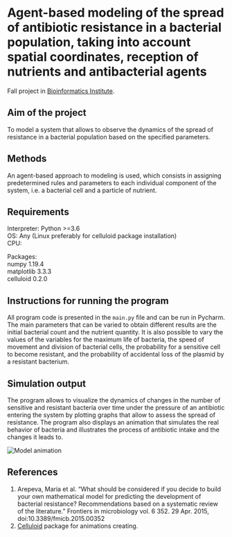 # Agent-based modeling of the spread of antibiotic resistance in a bacterial population, taking into account spatial coordinates, reception of nutrients and antibacterial agents
Fall project in [Bioinformatics Institute](https://bioinf.me/en).

## Aim of the project
To model a system that allows to observe the dynamics of the spread of resistance in a bacterial population based on the specified parameters.  

## Methods
An agent-based approach to modeling is used, which consists in assigning predetermined rules and parameters to each individual component of the system, i.e. a bacterial cell and a particle of nutrient.  

## Requirements
Interpreter: Python >=3.6  
OS: Any (Linux preferably for celluloid package installation)  
CPU:  

Packages:  
numpy 1.19.4  
matplotlib 3.3.3  
celluloid 0.2.0  

## Instructions for running the program
All program code is presented in the `main.py` file and can be run in Pycharm.
The main parameters that can be varied to obtain different results are the initial bacterial count and the nutrient quantity. It is also possible to vary the values of the variables for the maximum life of bacteria, the speed of movement and division of bacterial cells, the probability for a sensitive cell to become resistant, and the probability of accidental loss of the plasmid by a resistant bacterium.  

## Simulation output
The program allows to visualize the dynamics of changes in the number of sensitive and resistant bacteria over time under the pressure of an antibiotic entering the system by plotting graphs that allow to assess the spread of resistance. The program also displays an animation that simulates the real behavior of bacteria and illustrates the process of antibiotic intake and the changes it leads to.  

![Model animation](https://lh3.googleusercontent.com/ypyY4gdis9bb-2UKvKFjKf1TIS8VT105vgd3dt0TGmaMOOClaX3Zn1KbLTtCudOmIpbtKPpbQLiua2b5m0qUZOF7QZH6yuXbPXge_ZqWEXwVD9hb_hNH-0C7LZCoB-J5KOjQL4VHOPpu-jfEF-d2qXUZkIwmUsgniJCdCLOVophM5o9-tjYQq4hEyuS2YM69_Z-yCiQfXespdcTQ6fPerDbTi89xzmkZmF5TeLQDIxJrEOMvJNwjxe4lobo7zZS96bVAHxohp8qNwb2bF33fsYQnXj9To11jPkToaUO3GbAa0iu6w88QLH5b4yzdEashdfWL9eKvMOmrxqL3RJBIYV_zOyB-lAAtcgRgZkoGEM_Vyp-2XUzEAPmKmVw7fUiSI4rnXtXzRForYDZFGo7XXiRDhK8NkHKIuYB1IX-SMBdYmaLic5Gcj7nqSyWsJ3bSV03T7uBYO-a6KlQqwrh-iByu9k8WfiJtP35u5Ua3hZXJpG6QZO3fb7iRoDZ5RJ6_lVb58nq5p8loE6oRiKykTJHjn52343E9TaMndIHshBi0wuZEWOr4XwMzwjgM6XcDQGMuOpxZOyhJMs6P6QZrKec5zt91elMSQANAS-wtP6JKqqv9Xum5H0_9T2QSiRVaWJwHQjUEQ6zkN1b33ZLJshlC5MOFz617r-2CR46r2EguOVfyFRK9kw=w1837-h1048-no?authuser=0)

## References
1. Arepeva, Maria et al. “What should be considered if you decide to build your own mathematical model for predicting the development of bacterial resistance? Recommendations based on a systematic review of the literature.” Frontiers in microbiology vol. 6 352. 29 Apr. 2015, doi:10.3389/fmicb.2015.00352
2. [Celluloid](https://github.com/jwkvam/celluloid) package for animations creating.
